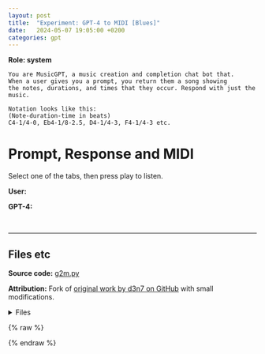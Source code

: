 ```yaml
---
layout: post
title:  "Experiment: GPT-4 to MIDI [Blues]"
date:   2024-05-07 19:05:00 +0200
categories: gpt
---
```


**Role: system**

```
You are MusicGPT, a music creation and completion chat bot that.
When a user gives you a prompt, you return them a song showing 
the notes, durations, and times that they occur. Respond with just the music.

Notation looks like this:
(Note-duration-time in beats)
C4-1/4-0, Eb4-1/8-2.5, D4-1/4-3, F4-1/4-3 etc.
```


<h1>Prompt, Response and MIDI</h1>
<div id="listening-area-1" class="listening-area">
  <div class="tab"></div>
  <div id="player">
    <p class="helptext">Select one of the tabs, then press play to listen.</p>
    <midi-visualizer type="piano-roll" id="mainVisualizer" src=""></midi-visualizer>
    <midi-player src="" sound-font visualizer="#mainVisualizer" id="mainPlayer"></midi-player>
  </div>
  <div id="files-list-area" hidden="True">
    <h2>Files</h2>
    <ul class="midifiles">
      <li><a class="afile" href="https://raw.githubusercontent.com/isakcodes/GPT-4-To-MIDI/993ba68a0ef40b6342f3ba723360ec5f108b2003/out/blues/combined0.mid" displayName="0">0</a></li>
      <li><a class="afile" href="https://raw.githubusercontent.com/isakcodes/GPT-4-To-MIDI/993ba68a0ef40b6342f3ba723360ec5f108b2003/out/blues/combined1.mid" displayName="1">1</a></li>
      <li><a class="afile" href="https://raw.githubusercontent.com/isakcodes/GPT-4-To-MIDI/993ba68a0ef40b6342f3ba723360ec5f108b2003/out/blues/combined2.mid" displayName="2">2</a></li>
      <li><a class="afile" href="https://raw.githubusercontent.com/isakcodes/GPT-4-To-MIDI/993ba68a0ef40b6342f3ba723360ec5f108b2003/out/blues/combined3.mid" displayName="3">3</a></li>
    </ul>
  </div>
</div>

**User:**

<div markdown="1" class="text-note" hidden="True" displayName="0">

`A suitable melody for the chord progression in this midi file please`
(*...followed by the midi file converted to note-duration-time format.*)

</div>
<div markdown="1" class="text-note" hidden="True" displayName="1">

`Could you please make it a bit more interesting? While sticking to the timing given by the chord progression.`

</div>
<div markdown="1" class="text-note" hidden="True" displayName="2">

`The genre for the Chord Progression is Blues. Can you make something that is more typical for the Blues genre? Without being too boring.`

</div>
<div markdown="1" class="text-note" hidden="True" displayName="3">

`Now, please do your best to produce a melody which a musician, when hearing together with the chord progression, would believe was made by a human.^[[D` (sic)

</div>



**GPT-4:**

<div markdown="1" class="text-note" hidden="True" displayName="0">

```
Sure, here's a melody over your chord progression:

Eb5-1/4-0, F5-1/8-1, Eb5-1/8-1.5, D5-1/2-2, Eb5-1/2-3, C5-1/8-5, Bb4-1/8-5.5, Ab4-1/8-6, G4-1/8-6.5, F4-1/4-7, G4-1/4-8, Ab4-1/4-9, Bb4-1/4-10, C5-1/2-11, Bb4-1/4-13, Ab4-1/4-14, G4-1/2-15, F4-1/2-16, Eb4-1/2-17, C4-1/4-18, Eb4-1/8-18.5, F4-1/4-19, G4-1/2-20, Ab4-1/2-21, Bb4-1/4-22, C5-1/4-23, D5-1/2-24, Eb5-1/4-26, F5-1/8-27, Eb5-1/8-27.5, D5-1/4-28, Ab4-1/4-29, F4-1/2-30, G4-1/2-31.
```

</div>
<div markdown="1" class="text-note" hidden="True" displayName="1">

```
Certainly! Here is a more expansive melody:

Eb5-1/4-0, F5-1/16-0.75, Eb5-1/16-1, D5-1/8-1.25, Ab4-1/4-2, Bb4-1/8-3, Ab4-1/8-3.5, G4-1/8-4, F4-1/16-4.75, Bb4-1/8-5, Ab4-1/4-5.5, G4-1/8-6, F4-1/8-6.5, G4-1/4-7, C5-1/2-7.75, F5-1/8-8, G4-1/4-8.5, Ab4-1/4-9, G4-1/4-9.5, F4-1/8-10, G4-1/4-10.5, Eb4-1/8-11, D4-1/4-12, Eb4-1/4-12.5, F4-1/8-13, G4-1/4-13.5, Ab4-1/4-14, Bb4-1/4-15, C5-1/2-15.5, Eb5-1/2-16, D5-1/4-17, Eb4-1/8-17.5, F4-1/8-18, G4-1/4-18.5, Ab4-1/8-19, Bb4-1/4-19.5, C5-1/4-20, D5-1/2-22, Eb5-1/4-22.5, F5-1/8-23, G5-1/2-23.5, F5-1/2-24, Eb5-1/4-25, D5-1/4-26, Bb4-1/8-27, Ab4-1/8-27.5, G4-1/4-28, F4-1/8-28.5, G4-1/2-29, Bb4-1/4-30, C5-1/4-31.

This melody features more intricate rhythms and some faster note changes to create a stronger sense of movement and interest.
```

</div>
<div markdown="1" class="text-note" hidden="True" displayName="2">

```
Certainly! Blues melodies often feature repeated motifs, blue notes, and a more laid-back, syncopated rhythm. Let's try this:

Eb5-1/4-0, D5-1/8-1, Eb5-1/8-1.5, D5-1/4-2, C5-1/4-2.5, Bb4-1/8-3, Ab4-3/8-3.5, Bb4-1/8-4, F4-1/4-4.5, Bb4-3/4-5, Ab4-1/4-6, Bb4-1/8-6.5, Eb5-1/8-7, D5-1/4-7.5, Eb5-1/4-8, D5-1/4-8.5, C5-1/8-9, Bb4-1/4-9.5, C5-1/8-10, D5-1/8-10.5, Eb5-1/4-11, D5-1/8-11.5, C5-1/8-12, Bb4-1/8-12.5, C5-1/8-13, Bb4-1/4-13.5, Ab4-1/4-14, Bb4-1/8-14.5, C5-1/8-15, D5-1/4-15.5, Eb5-1/4-16, D5-1/8-16.5, C5-1/8-17, Bb4-1/8-17.5, Ab4-1/8-18, Bb4-1/8-18.5, F4-1/2-19, Eb4-1/2-20, D5-1/4-21, Eb5-1/4-22, F5-1/4-23, G5-1/4-24, F5-1/8-24.5, Eb5-1/8-25, D5-1/4-25.5, C5-1/2-26, Ab4-1/2-27, Bb4-1/4-28, Ab4-1/8-28.5, G4-1/8-29, F4-1/2-30, Bb4-1/4-31, C5-1/4-32.

This should evoke more of a blues feeling while still maintaining interest and complexity.
```

</div>
<div markdown="1" class="text-note" hidden="True" displayName="3">

```
Sure, here's a bluesy melodic line keeping it catchy and memorable:

Eb5-1/2-0, Ab4-1/2-1, Bb4-1/4-2, Ab4-1/4-2.5, G4-1/4-3, F4-1/4-3.5, Ab4-1/4-4, Bb4-1/4-4.5, C5-1/2-5, Bb4-1/4-7, Ab4-3/8-7.5, G4-1/2-8, F4-1/4-9, Eb4-1/2-9.5, F4-3/8-11, G4-3/8-12, Ab4-1/4-14, Bb4-1/8-14.5, C5-1/4-15, D5-1/4-15.5, Eb5-1/8-16, C5-1/8-16.5, Bb4-1/2-17, Ab4-1/4-18.5, G4-1/4-19.5, F4-1/2-20, G4-1/4-21, Ab4-1/4-22, Bb4-1/2-23, C5-1/2-24, D5-1/2-25, Eb5-1/4-26, C5-1/8-26.5, Bb4-1/8-27, Ab4-1/4-27.5, G4-3/8-28, F4-1/2-29, Eb4-3/8-30, F4-1/8-31, G4-1/8-31.5, Ab4-1/4-32.

This should evoke a bluesy and melodic feeling that should match perfectly with the chord progression provided.
```

</div>
<br>

---

## Files etc

**Source code:** [g2m.py](https://raw.githubusercontent.com/isakcodes/GPT-4-To-MIDI/993ba68a0ef40b6342f3ba723360ec5f108b2003/g2m.py)

**Attribution:** Fork of [original work by d3n7 on GitHub](https://github.com/d3n7/GPT-4-To-MIDI) with small modifications.


<details markdown="1"><summary>Files</summary>

- All output files [out/blues/](https://github.com/isakcodes/GPT-4-To-MIDI/tree/7da2bee8d5d7d6a104eeb4827b712e2dd8e3314a/out/blues)
- [Terminal log file](https://raw.githubusercontent.com/isakcodes/GPT-4-To-MIDI/my_experiments/out/blues/log.txt)

</details>


{% raw %}
<script>
window.addEventListener('DOMContentLoaded', () => {
  var afiles = document.querySelectorAll('#files-list-area > ul > li > a');
  var tab = document.querySelector('.listening-area > .tab');
  var filesListArea = document.querySelector('#files-list-area');
  afiles.forEach((afile) => {
    var button = document.createElement('button');
    button.className = 'tablinks';
    button.textContent = afile.getAttribute('displayName');
    button.onclick = function(event) {
      openTab(event, afile.href);
    };
    tab.appendChild(button);
  });
});

function openTab(event, midiFile) {
  var i, tablinks;
  tablinks = document.getElementsByClassName("tablinks");
  for (i = 0; i < tablinks.length; i++) {
    tablinks[i].className = tablinks[i].className.replace(" active", "");
  }
  event.currentTarget.className += " active";

  var midiVisualizer = document.getElementById('mainVisualizer');
  var midiPlayer = document.getElementById('mainPlayer');
  
  midiVisualizer.src = midiFile;
  midiPlayer.src = midiFile;

  var tabInstruction = event.currentTarget.parentElement.parentElement.querySelector('.helptext');
  if (tabInstruction) {
    tabInstruction.remove();
  }

  var allNotes = document.getElementsByClassName('text-note');
  for (i = 0; i < allNotes.length; i++) {
      allNotes[i].setAttribute('hidden', true);
  }

  var selectionTextContent = event.target.textContent;
  var correspondingTextNoteDivs = document.querySelectorAll('div[displayName="'+selectionTextContent+'"]');

  for (i = 0; i < correspondingTextNoteDivs.length; i++) {
    if (correspondingTextNoteDivs.displayText == event.currentTarget.displayText) {
      correspondingTextNoteDivs[i].removeAttribute('hidden');
    }
  }
}
</script>
{% endraw %}